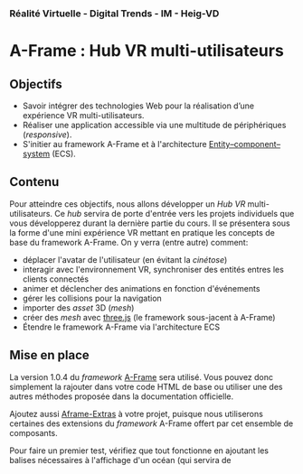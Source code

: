 ### Réalité Virtuelle - Digital Trends - IM - Heig-VD

# A-Frame : Hub VR multi-utilisateurs 

## Objectifs

- Savoir intégrer des technologies Web pour la réalisation d’une expérience VR multi-utilisateurs.
- Réaliser une application accessible via une multitude de périphériques (*responsive*).
-  S'initier au framework A-Frame et à l'architecture [Entity–component–system](https://aframe.io/docs/1.0.0/introduction/entity-component-system.html) (ECS).

## Contenu

Pour atteindre ces objectifs, nous allons développer un *Hub VR* multi-utilisateurs. Ce *hub* servira de porte d'entrée vers les projets individuels que vous développerez durant la dernière partie du cours. Il se présentera  sous la forme d'une mini expérience VR mettant en pratique les concepts de base du framework A-Frame. On y verra (entre autre) comment: 
- déplacer l'avatar de l'utilisateur (en évitant la *cinétose*)
-  interagir avec l'environnement VR, synchroniser des entités entres les clients connectés
- animer et déclencher des animations en fonction d'événements
- gérer les collisions pour la navigation
-  importer des *asset* 3D (*mesh*)
-  créer des *mesh* avec [three.js](https://threejs.org/) (le framework sous-jacent à A-Frame) 
- Étendre le framework A-Frame via l'architecture ECS

## Mise en place

La version 1.0.4 du *framework* [A-Frame](https://aframe.io/docs/1.0.0/introduction/) sera utilisé. Vous pouvez donc simplement la rajouter dans votre code HTML de base ou utiliser une des autres méthodes proposée dans la documentation officielle.

Ajoutez aussi [Aframe-Extras](https://github.com/donmccurdy/aframe-extras) à votre projet, puisque nous utiliserons certaines des extensions du *framework* A-Frame offert par cet ensemble de composants.

Pour faire un premier test, vérifiez que tout fonctionne en ajoutant les balises nécessaires à l'affichage d'un océan (qui servira de 
<!--stackedit_data:
eyJoaXN0b3J5IjpbLTE2Nzg1NjAwMjEsLTc3MzcyNTE3MCwxMD
M1MjA3ODM1LC0xMjg4MjgyNDAsLTIwOTg4ODg2OTksLTE3NzI4
NDg1NTAsNzQyNzE5MzcwLDE5NzIxMjY5OThdfQ==
-->